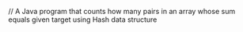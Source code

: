 // A Java program that counts how many pairs in an array whose sum equals given target using Hash data structure
